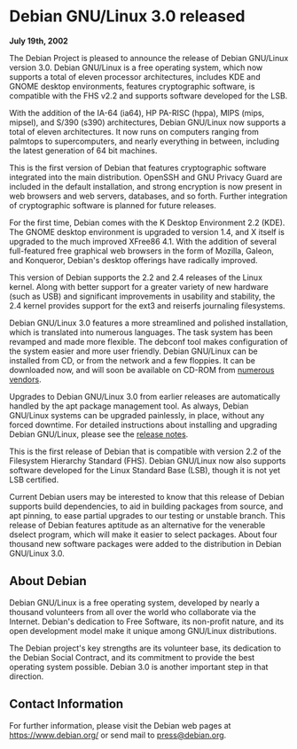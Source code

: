 
Debian GNU/Linux 3.0 released
=============================


**July 19th, 2002**


The Debian Project is pleased to announce the release of Debian GNU/Linux
version 3.0. Debian GNU/Linux is a free operating system, which now
supports a total of eleven processor architectures, includes KDE and GNOME
desktop environments, features cryptographic software, is compatible
with the FHS v2.2 and supports software developed for the LSB.


With the addition of the IA-64 (ia64), HP PA-RISC (hppa), MIPS (mips,
mipsel), and S/390 (s390) architectures, Debian GNU/Linux now supports a
total of eleven architectures. It now runs on computers ranging from
palmtops to supercomputers, and nearly everything in between, including the
latest generation of 64 bit machines.


This is the first version of Debian that features cryptographic software
integrated into the main distribution. OpenSSH and GNU Privacy Guard are
included in the default installation, and strong encryption is now present
in web browsers and web servers, databases, and so forth. Further
integration of cryptographic software is planned for future releases.


For the first time, Debian comes with the K Desktop Environment 2.2 (KDE).
The GNOME desktop environment is upgraded to version 1.4, and X itself is
upgraded to the much improved XFree86 4.1. With the addition of several
full-featured free graphical web browsers in the form of Mozilla, Galeon,
and Konqueror, Debian's desktop offerings have radically improved.


This version of Debian supports the 2.2 and 2.4 releases of the Linux
kernel. Along with better support for a greater variety of new hardware
(such as USB) and significant improvements in usability and stability, the
2.4 kernel provides support for the ext3 and reiserfs journaling filesystems.


Debian GNU/Linux 3.0 features a more streamlined and polished installation,
which is translated into numerous languages. The task system has been
revamped and made more flexible. The debconf tool makes configuration of
the system easier and more user friendly. Debian GNU/Linux can be installed
from CD, or from the network and a few floppies. It can be downloaded now,
and will soon be available on CD-ROM from [numerous vendors](https://www.debian.org/CD/).


Upgrades to Debian GNU/Linux 3.0 from earlier releases are automatically
handled by the apt package management tool. As always, Debian GNU/Linux
systems can be upgraded painlessly, in place, without any forced downtime.
For detailed instructions about installing and upgrading Debian GNU/Linux,
please see the [release
notes](https://www.debian.org/releases/woody/releasenotes).


This is the first release of Debian that is compatible with version 2.2 of
the Filesystem Hierarchy Standard (FHS). Debian GNU/Linux now also supports
software developed for the Linux Standard Base (LSB), though it is not yet
LSB certified.


Current Debian users may be interested to know that this release of Debian
supports build dependencies, to aid in building packages from source, and
apt pinning, to ease partial upgrades to our testing or unstable branch.
This release of Debian features aptitude as an alternative for the
venerable dselect program, which will make it easier to select packages.
About four thousand new software packages were added to the distribution in
Debian GNU/Linux 3.0.


About Debian
------------


Debian GNU/Linux is a free operating system, developed by nearly a thousand
volunteers from all over the world who collaborate via the Internet.
Debian's dedication to Free Software, its non-profit nature, and its open
development model make it unique among GNU/Linux distributions.


The Debian project's key strengths are its volunteer base, its dedication
to the Debian Social Contract, and its commitment to provide the best
operating system possible. Debian 3.0 is another important step in that
direction.


Contact Information
-------------------


For further information, please visit the Debian web pages at
<https://www.debian.org/> or send mail to
<press@debian.org>.



